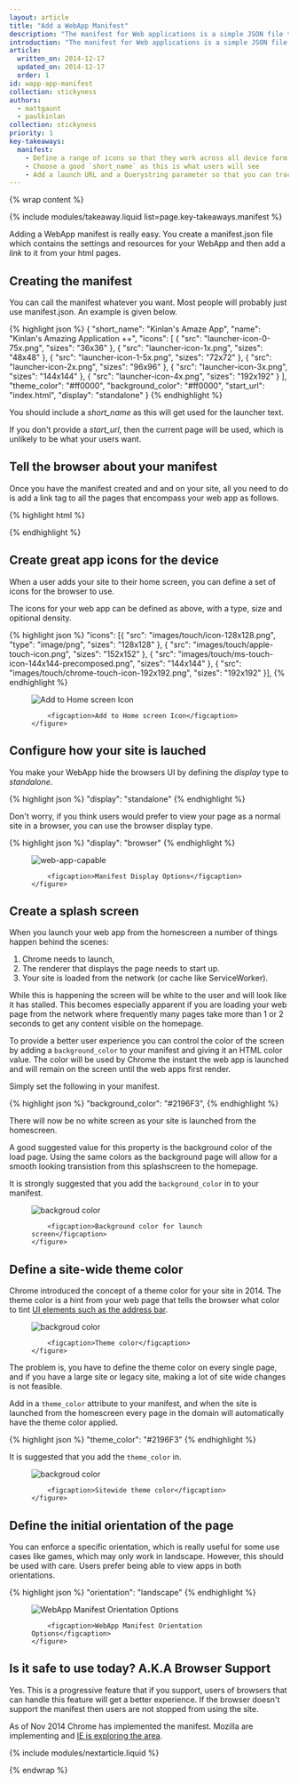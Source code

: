 ```yaml
---
layout: article
title: "Add a WebApp Manifest"
description: "The manifest for Web applications is a simple JSON file that gives you, the developer, the ability to control how your app appears to the user in the areas that they would expect to see apps (for example the mobile home screen), direct what the user can launch and more importantly how they can launch it. In the future the manifest will give you even more control over your app, but right now we are just focusing on how your app can be launched."
introduction: "The manifest for Web applications is a simple JSON file that gives you, the developer, the ability to control how your app appears to the user in the areas that they would expect to see apps (for example the mobile home screen), direct what the user can launch and more importantly how they can launch it. In the future the manifest will give you even more control over your app, but right now we are just focusing on how your app can be launched."
article:
  written_on: 2014-12-17
  updated_on: 2014-12-17
  order: 1
id: wapp-app-manifest
collection: stickyness
authors:
  - mattgaunt
  - paulkinlan
collection: stickyness
priority: 1
key-takeaways:
  manifest:
    - Define a range of icons so that they work across all device form factors
    - Choose a good `short_name` as this is what users will see
    - Add a launch URL and a Querystring parameter so that you can track how many users launch your app
---
```


{% wrap content %}

{% include modules/takeaway.liquid list=page.key-takeaways.manifest %}

Adding a WebApp manifest is really easy. You create a manifest.json
file which contains the settings and resources for your WebApp and
then add a *link* to it from your html pages.

## Creating the manifest

You can call the manifest whatever you want. Most people will probably just use manifest.json. An example is given below.

{% highlight json %}
{
  "short_name": "Kinlan's Amaze App",
  "name": "Kinlan's Amazing Application ++",
  "icons": [
    {
      "src": "launcher-icon-0-75x.png",
      "sizes": "36x36"
    },
    {
      "src": "launcher-icon-1x.png",
      "sizes": "48x48"
    },
    {
      "src": "launcher-icon-1-5x.png",
      "sizes": "72x72"
    },
    {
      "src": "launcher-icon-2x.png",
      "sizes": "96x96"
    },
    {
      "src": "launcher-icon-3x.png",
      "sizes": "144x144"
    },
    {
      "src": "launcher-icon-4x.png",
      "sizes": "192x192"
    }
  ],
  "theme_color": "#ff0000",
  "background_color": "#ff0000",
  "start_url": "index.html",
  "display": "standalone"
}
{% endhighlight %}

You should include a *short_name* as this will get used for the launcher text.

If you don't provide a *start_url*, then the current page will be used, which is 
unlikely to be what your users want.

## Tell the browser about your manifest

Once you have the manifest created and and on your site, all you need to do is add 
a link tag to all the pages that encompass your web app as follows.

{% highlight html %}
<link rel="manifest" href="/manifest.json">
{% endhighlight %}

## Create great app icons for the device

When a user adds your site to their home screen, you can define a set of icons for the 
browser to use.

The icons for your web app can be defined as above, with a type, size and opitional
density.

{% highlight json %}
"icons": [{
    "src": "images/touch/icon-128x128.png",
    "type": "image/png",
    "sizes": "128x128"
  }, {
    "src": "images/touch/apple-touch-icon.png",
    "sizes": "152x152"
  }, {
    "src": "images/touch/ms-touch-icon-144x144-precomposed.png",
    "sizes": "144x144"
  }, {
    "src": "images/touch/chrome-touch-icon-192x192.png",
    "sizes": "192x192"
  }],
{% endhighlight %}

<div class="clear g-wide--full">
    <figure>
        <img src="images/homescreen-icon.png" alt="Add to Home screen Icon">

        <figcaption>Add to Home screen Icon</figcaption>
    </figure>
</div>

<div class="clear"></div>

## Configure how your site is lauched

You make your WebApp hide the browsers UI by defining the *display* type to *standalone*.

{% highlight json %}
"display": "standalone"
{% endhighlight %}

Don't worry, if you think users would prefer to view your page as a normal site in a browser, you 
can use the browser display type.

{% highlight json %}
"display": "browser"
{% endhighlight %}

<div class="clear g-wide--full">
    <figure class="fluid">
        <img src="images/manifest-display-options.png" alt="web-app-capable">

        <figcaption>Manifest Display Options</figcaption>
    </figure>
</div>

<div class="clear"></div>

## Create a splash screen

When you launch your web app from the homescreen a number of things happen behind the
scenes:

1. Chrome needs to launch,
2. The renderer that displays the page needs to start up.
3. Your site is loaded from the network (or cache like ServiceWorker).

While this is happening the screen will be white to the user and will look like it has stalled.
This becomes especially apparent if you are loading your web page from the network where
frequently many pages take more than 1 or 2 seconds to get any content visible on the homepage.

To provide a better user experience you can control the color of the screen by adding a
`background_color` to your manifest and giving it an HTML color value. The color will be used
by Chrome the instant the web app is launched and will remain on the screen until the web
apps first render.

Simply set the following in your manifest.

{% highlight json %}
"background_color": "#2196F3",
{% endhighlight %}

There will now be no white screen as your site is launched from the homescreen.

A good suggested value for this property is the background color of the load page.  Using the 
same colors as the background page will allow for a smooth looking transistion from this
splashscreen to the homepage.

It is strongly suggested that you add the `background_color` in to your manifest.

<div class="clear g-wide--full">
    <figure class="fluid">
        <img src="images/background-color.png" alt="backgroud color">

        <figcaption>Background color for launch screen</figcaption>
    </figure>
</div>

<div class="clear"></div>

## Define a site-wide theme color

Chrome introduced the concept of a theme color for your site in 2014.  The theme color
is a hint from your web page that tells the browser what color to tint
 [UI elements such as the address bar](additional-customizations.html).  

<div class="clear g-wide--full">
    <figure class="fluid">
        <img src="images/theme-color.png" alt="backgroud color">

        <figcaption>Theme color</figcaption>
    </figure>
</div>

The problem is, you have to define the theme color on every single page, and if 
you have a large site or legacy site, making a lot of site wide changes is not feasible.

Add in a `theme_color` attribute to your manifest, and when the site is launched
from the homescreen every page in the domain will automatically have the theme color
applied.

{% highlight json %}
"theme_color": "#2196F3"
{% endhighlight %}

It is suggested that you add the `theme_color` in.

<div class="clear g-wide--full">
    <figure class="fluid">
        <img src="images/manifest-display-options.png" alt="backgroud color">

        <figcaption>Sitewide theme color</figcaption>
    </figure>
</div>

## Define the initial orientation of the page

You can enforce a specific orientation, which is really useful for some use cases like games,
which may only work in landscape. However, this should be used with care. Users prefer being
able to view apps in both orientations.

{% highlight json %}
"orientation": "landscape"
{% endhighlight %}

<div class="clear g-wide--full">
    <figure class="fluid">
        <img src="images/manifest-orientation-options.png" alt="WebApp Manifest Orientation Options">

        <figcaption>WebApp Manifest Orientation Options</figcaption>
    </figure>
</div>

<div class="clear"></div>

## Is it safe to use today? A.K.A Browser Support

Yes.  This is a progressive feature that if you support, users of browsers that can handle this feature will
get a better experience.  If the browser doesn't support the manifest then users are not stopped from using the
site.

As of Nov 2014 Chrome has implemented the manifest. Mozilla are implementing and 
[IE is exploring the area](https://status.modern.ie/webapplicationmanifest?term=manifest).

{% include modules/nextarticle.liquid %}

{% endwrap %}
